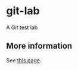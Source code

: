 # git-lab
A Git test lab

## More information
See [this page](https://en.wikipedia.org/wiki/Vogon).
